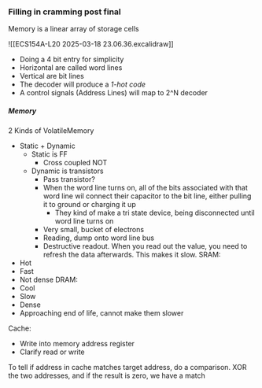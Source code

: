 

### Filling in cramming post final
Memory is a linear array of storage cells



![[ECS154A-L20 2025-03-18 23.06.36.excalidraw]]
- Doing a 4 bit entry for simplicity
- Horizontal are called word lines
- Vertical are bit lines
- The decoder will produce a *1-hot code*
- A control signals (Address Lines) will map to 2^N decoder



##### Memory
2 Kinds of VolatileMemory
- Static + Dynamic
	- Static is FF
		- Cross coupled NOT 
	- Dynamic is transistors
		- Pass transistor?
		- When the word line turns on, all of the bits associated with that word line wil connect their capacitor to the bit line, either pulling it to ground or charging it up
			- They kind of make a tri state device, being disconnected until word line turns on 
		- Very small, bucket of electrons
		- Reading, dump onto word line bus
		- Destructive readout. When you read out the value, you need to refresh the data afterwards. This makes it slow.
SRAM:
- Hot
- Fast
- Not dense
DRAM:
- Cool
- Slow
- Dense
- Approaching end of life, cannot make them slower

Cache:
- Write into memory address register
- Clarify read or write

To tell if address in cache matches target address, do a comparison.
XOR the two addresses, and if the result is zero, we have a match

